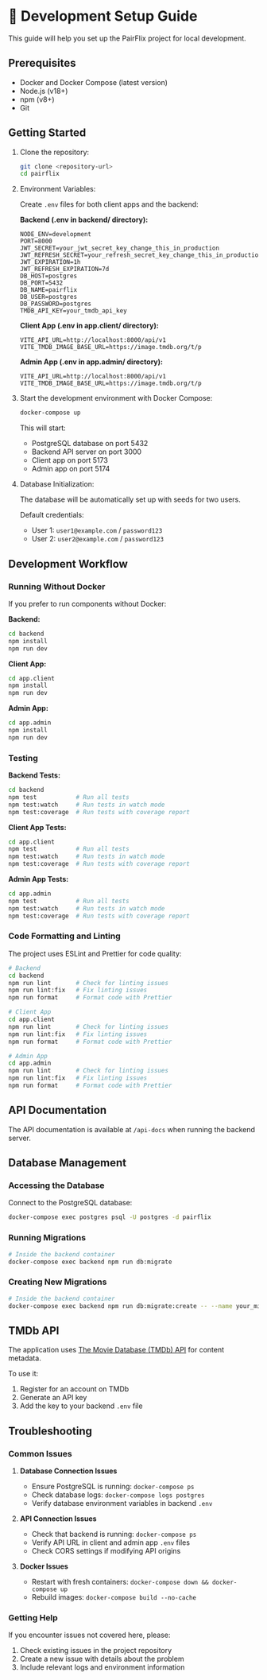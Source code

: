 # 🚀 Development Setup Guide

This guide will help you set up the PairFlix project for local development.

## Prerequisites

- Docker and Docker Compose (latest version)
- Node.js (v18+)
- npm (v8+)
- Git

## Getting Started

1. Clone the repository:

   ```bash
   git clone <repository-url>
   cd pairflix
   ```

2. Environment Variables:

   Create `.env` files for both client apps and the backend:

   **Backend (.env in backend/ directory):**

   ```
   NODE_ENV=development
   PORT=8000
   JWT_SECRET=your_jwt_secret_key_change_this_in_production
   JWT_REFRESH_SECRET=your_refresh_secret_key_change_this_in_production
   JWT_EXPIRATION=1h
   JWT_REFRESH_EXPIRATION=7d
   DB_HOST=postgres
   DB_PORT=5432
   DB_NAME=pairflix
   DB_USER=postgres
   DB_PASSWORD=postgres
   TMDB_API_KEY=your_tmdb_api_key
   ```

   **Client App (.env in app.client/ directory):**

   ```
   VITE_API_URL=http://localhost:8000/api/v1
   VITE_TMDB_IMAGE_BASE_URL=https://image.tmdb.org/t/p
   ```

   **Admin App (.env in app.admin/ directory):**

   ```
   VITE_API_URL=http://localhost:8000/api/v1
   VITE_TMDB_IMAGE_BASE_URL=https://image.tmdb.org/t/p
   ```

3. Start the development environment with Docker Compose:

   ```bash
   docker-compose up
   ```

   This will start:

   - PostgreSQL database on port 5432
   - Backend API server on port 3000
   - Client app on port 5173
   - Admin app on port 5174

4. Database Initialization:

   The database will be automatically set up with seeds for two users.

   Default credentials:

   - User 1: `user1@example.com` / `password123`
   - User 2: `user2@example.com` / `password123`

## Development Workflow

### Running Without Docker

If you prefer to run components without Docker:

**Backend:**

```bash
cd backend
npm install
npm run dev
```

**Client App:**

```bash
cd app.client
npm install
npm run dev
```

**Admin App:**

```bash
cd app.admin
npm install
npm run dev
```

### Testing

**Backend Tests:**

```bash
cd backend
npm test           # Run all tests
npm test:watch     # Run tests in watch mode
npm test:coverage  # Run tests with coverage report
```

**Client App Tests:**

```bash
cd app.client
npm test           # Run all tests
npm test:watch     # Run tests in watch mode
npm test:coverage  # Run tests with coverage report
```

**Admin App Tests:**

```bash
cd app.admin
npm test           # Run all tests
npm test:watch     # Run tests in watch mode
npm test:coverage  # Run tests with coverage report
```

### Code Formatting and Linting

The project uses ESLint and Prettier for code quality:

```bash
# Backend
cd backend
npm run lint       # Check for linting issues
npm run lint:fix   # Fix linting issues
npm run format     # Format code with Prettier

# Client App
cd app.client
npm run lint       # Check for linting issues
npm run lint:fix   # Fix linting issues
npm run format     # Format code with Prettier

# Admin App
cd app.admin
npm run lint       # Check for linting issues
npm run lint:fix   # Fix linting issues
npm run format     # Format code with Prettier
```

## API Documentation

The API documentation is available at `/api-docs` when running the backend server.

## Database Management

### Accessing the Database

Connect to the PostgreSQL database:

```bash
docker-compose exec postgres psql -U postgres -d pairflix
```

### Running Migrations

```bash
# Inside the backend container
docker-compose exec backend npm run db:migrate
```

### Creating New Migrations

```bash
# Inside the backend container
docker-compose exec backend npm run db:migrate:create -- --name your_migration_name
```

## TMDb API

The application uses [The Movie Database (TMDb) API](https://developers.themoviedb.org/3/getting-started/introduction) for content metadata.

To use it:

1. Register for an account on TMDb
2. Generate an API key
3. Add the key to your backend `.env` file

## Troubleshooting

### Common Issues

1. **Database Connection Issues**

   - Ensure PostgreSQL is running: `docker-compose ps`
   - Check database logs: `docker-compose logs postgres`
   - Verify database environment variables in backend `.env`

2. **API Connection Issues**

   - Check that backend is running: `docker-compose ps`
   - Verify API URL in client and admin app `.env` files
   - Check CORS settings if modifying API origins

3. **Docker Issues**
   - Restart with fresh containers: `docker-compose down && docker-compose up`
   - Rebuild images: `docker-compose build --no-cache`

### Getting Help

If you encounter issues not covered here, please:

1. Check existing issues in the project repository
2. Create a new issue with details about the problem
3. Include relevant logs and environment information

